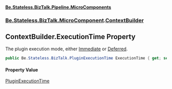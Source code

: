 #### [Be.Stateless.BizTalk.Pipeline.MicroComponents](README.md 'README')
### [Be.Stateless.BizTalk.MicroComponent](Be.Stateless.BizTalk.MicroComponent.md 'Be.Stateless.BizTalk.MicroComponent').[ContextBuilder](ContextBuilder.md 'Be.Stateless.BizTalk.MicroComponent.ContextBuilder')

## ContextBuilder.ExecutionTime Property

The plugin execution mode, either [Immediate](PluginExecutionTime.md#Be.Stateless.BizTalk.PluginExecutionTime.Immediate 'Be.Stateless.BizTalk.PluginExecutionTime.Immediate') or [Deferred](PluginExecutionTime.md#Be.Stateless.BizTalk.PluginExecutionTime.Deferred 'Be.Stateless.BizTalk.PluginExecutionTime.Deferred').

```csharp
public Be.Stateless.BizTalk.PluginExecutionTime ExecutionTime { get; set; }
```

#### Property Value
[PluginExecutionTime](PluginExecutionTime.md 'Be.Stateless.BizTalk.PluginExecutionTime')
